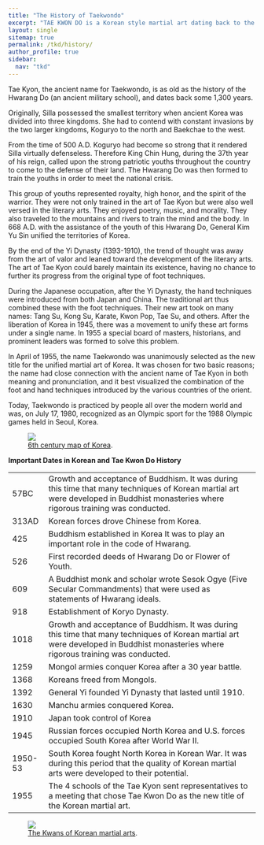 ```yaml
---
title: "The History of Taekwondo"
excerpt: "TAE KWON DO is a Korean style martial art dating back to the 6th century A.D. Tae means to kick or smash with the foot; Kwon means to punch or strike with the fist; Do means the art or method of. "
layout: single
sitemap: true
permalink: /tkd/history/
author_profile: true
sidebar:
  nav: "tkd"
---
```

Tae Kyon, the ancient name for Taekwondo, is as old as the history of the Hwarang Do (an ancient military school), and dates back some 1,300 years.


Originally, Silla possessed the smallest territory when ancient Korea was divided into three kingdoms. She had to contend with constant invasions by the two larger kingdoms, Koguryo to the north and Baekchae to the west.


From the time of 500 A.D. Koguryo had become so strong that it rendered Silla virtually defenseless. Therefore King Chin Hung, during the 37th year of his reign, called upon the strong patriotic youths throughout the country to come to the defense of their land. The Hwarang Do was then formed to train the youths in order to meet the national crisis.


This group of youths represented royalty, high honor, and the spirit of the warrior. They were not only trained in the art of Tae Kyon but were also well versed in the literary arts. They enjoyed poetry, music, and morality. They also traveled to the mountains and rivers to train the mind and the body. In 668 A.D. with the assistance of the youth of this Hwarang Do, General Kim Yu Sin unified the territories of Korea.


By the end of the Yi Dynasty (1393-1910), the trend of thought was away from the art of valor and leaned toward the development of the literary arts. The art of Tae Kyon could barely maintain its existence, having no chance to further its progress from the original type of foot techniques.


During the Japanese occupation, after the Yi Dynasty, the hand techniques were introduced from both Japan and China. The traditional art thus combined these with the foot techniques. Their new art took on many names: Tang Su, Kong Su, Karate, Kwon Pop, Tae Su, and others. After the liberation of Korea in 1945, there was a movement to unify these art forms under a single name. In 1955 a special board of masters, historians, and prominent leaders was formed to solve this problem.


In April of 1955, the name Taekwondo was unanimously selected as the new title for the unified martial art of Korea. It was chosen for two basic reasons; the name had close connection with the ancient name of Tae Kyon in both meaning and pronunciation, and it best visualized the combination of the foot and hand techniques introduced by the various countries of the orient.


Today, Taekwondo is practiced by people all over the modern world and was, on July 17, 1980, recognized as an Olympic sport for the 1988 Olympic games held in Seoul, Korea.


<figure>
	<a href="{{ site.url }}{{ site.baseurl }}/images/ancient_korea.jpg"><img src="{{ site.url }}{{ site.baseurl }}/images/ancient_korea.jpg"></a>
	<figcaption><a href="{{ site.url }}{{ site.baseurl }}/images/ancient_korea.jpg" title="6th century map of Korea">6th century map of Korea</a>.</figcaption>
</figure>



**Important Dates in Korean and Tae Kwon Do History**

<table>
<tr><td>57BC</td><td>Growth and acceptance of Buddhism. It was during this time that many techniques of Korean martial art were developed in Buddhist monasteries where rigorous training was conducted.</td></tr>
<tr><td>313AD</td><td>Korean forces drove Chinese from Korea.</td></tr>
<tr><td>425</td><td>Buddhism established in Korea It was to play an important role in the code of Hwarang.</td></tr>
<tr><td>526</td><td>First recorded deeds of Hwarang Do or Flower of Youth.</td></tr>
<tr><td>609</td><td>A Buddhist monk and scholar wrote Sesok Ogye (Five Secular Commandments) that were used as statements of Hwarang ideals.</td></tr>
<tr><td>918</td><td>Establishment of Koryo Dynasty.</td></tr>
<tr><td>1018</td><td>Growth and acceptance of Buddhism. It was during this time that many techniques of Korean martial art were developed in Buddhist monasteries where rigorous training was conducted.</td></tr>
<tr><td>1259</td><td>Mongol armies conquer Korea after a 30 year battle.</td></tr>
<tr><td>1368</td><td>Koreans freed from Mongols.</td></tr>
<tr><td>1392</td><td>General Yi founded Yi Dynasty that lasted until 1910.</td></tr>
<tr><td>1630</td><td>Manchu armies conquered Korea.</td></tr>
<tr><td>1910</td><td>Japan took control of Korea</td></tr>
<tr><td>1945</td><td>Russian forces occupied North Korea and U.S. forces occupied South Korea after World War II.</td></tr>
<tr><td>1950-53</td><td>South Korea fought North Korea in Korean War. It was during this period that the quality of Korean martial arts were developed to their potential.</td></tr>
<tr><td>1955</td><td>The 4 schools of the Tae Kyon sent representatives to a meeting that chose Tae Kwon Do as the new title of the Korean martial art.</td></tr>
</table>


<figure>
	<a href="/nitkdsample/images/newkwon.jpg"><img src="/nitkdsample/images/newkwon.jpg"></a>
	<figcaption><a href="/nitkdsample/images/newkwon.jpg" title="The Kwans of Korean martial arts">The Kwans of Korean martial arts</a>.</figcaption>
</figure>


